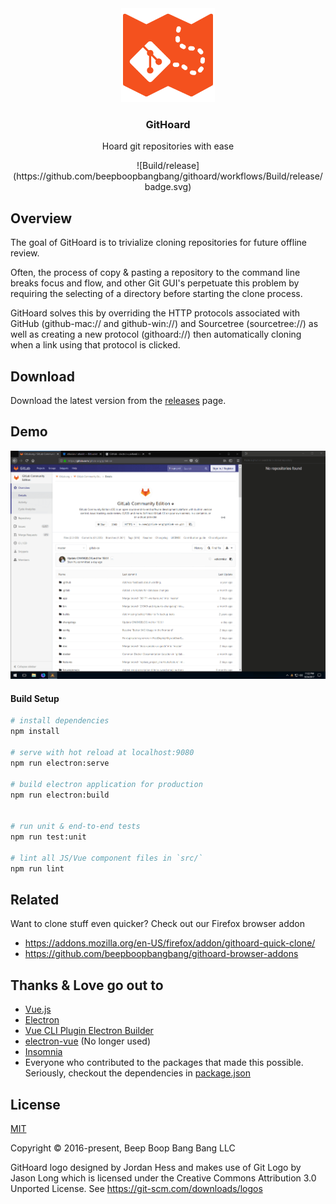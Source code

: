 <div align="center">
<img width="150" src="/public/icons/icon.png" alt="GitHoard" />
</div>

<h3 align="center">
GitHoard
</h3>

<p align="center">
Hoard git repositories with ease
</p>

<p align="center">
![Build/release](https://github.com/beepboopbangbang/githoard/workflows/Build/release/badge.svg)
</p>

## Overview

The goal of GitHoard is to trivialize cloning repositories for future offline review.

Often, the process of copy & pasting a repository to the command line breaks focus and flow, and other Git GUI's perpetuate this problem by requiring the selecting of a directory before starting the clone process.

GitHoard solves this by overriding the HTTP protocols associated with GitHub (github-mac:// and github-win://) and Sourcetree (sourcetree://) as well as creating a new protocol (githoard://) then automatically cloning when a link using that protocol is clicked.

## Download
Download the latest version from the [releases](https://github.com/beepboopbangbang/githoard/releases/latest) page.

## Demo
![](/screens/demo.gif)

#### Build Setup

```bash
# install dependencies
npm install

# serve with hot reload at localhost:9080
npm run electron:serve

# build electron application for production
npm run electron:build


# run unit & end-to-end tests
npm run test:unit

# lint all JS/Vue component files in `src/`
npm run lint

```

## Related
Want to clone stuff even quicker? Check out our Firefox browser addon
 - https://addons.mozilla.org/en-US/firefox/addon/githoard-quick-clone/
 - https://github.com/beepboopbangbang/githoard-browser-addons

## Thanks & Love go out to
 - [Vue.js](https://github.com/vuejs/vue)
 - [Electron](https://github.com/electron/electron)
 - [Vue CLI Plugin Electron Builder](https://github.com/nklayman/vue-cli-plugin-electron-builder)
 - [electron-vue](https://github.com/SimulatedGREG/electron-vue) (No longer used)
 - [Insomnia](https://github.com/getinsomnia/insomnia)
 - Everyone who contributed to the packages that made this possible. Seriously, checkout the dependencies in [package.json](/package.json)


## License

[MIT](http://opensource.org/licenses/MIT)

Copyright &copy; 2016-present, Beep Boop Bang Bang LLC

GitHoard logo designed by Jordan Hess and makes use of Git Logo by Jason Long which is licensed under the Creative Commons Attribution 3.0 Unported License. See https://git-scm.com/downloads/logos
